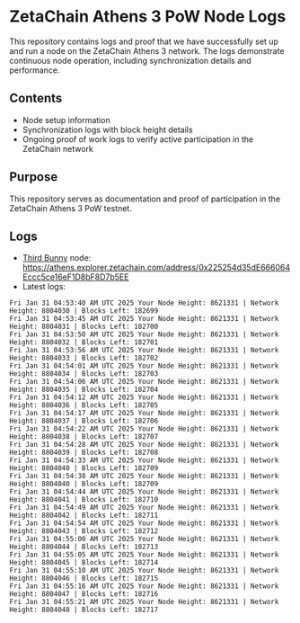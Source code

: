 # ZetaChain Athens 3 PoW Node Logs
This repository contains logs and proof that we have successfully set up and run a node on the ZetaChain Athens 3 network. The logs demonstrate continuous node operation, including synchronization details and performance.

## Contents
- Node setup information
- Synchronization logs with block height details
- Ongoing proof of work logs to verify active participation in the ZetaChain network

## Purpose
This repository serves as documentation and proof of participation in the ZetaChain Athens 3 PoW testnet.

## Logs

- [Third Bunny](https://thirdbunny.xyz/) node: https://athens.explorer.zetachain.com/address/0x225254d35dE666064Eccc5ce16eF1D8bF8D7b5EE
- Latest logs:
```
Fri Jan 31 04:53:40 AM UTC 2025 Your Node Height: 8621331 | Network Height: 8804030 | Blocks Left: 182699
Fri Jan 31 04:53:45 AM UTC 2025 Your Node Height: 8621331 | Network Height: 8804031 | Blocks Left: 182700
Fri Jan 31 04:53:50 AM UTC 2025 Your Node Height: 8621331 | Network Height: 8804032 | Blocks Left: 182701
Fri Jan 31 04:53:56 AM UTC 2025 Your Node Height: 8621331 | Network Height: 8804033 | Blocks Left: 182702
Fri Jan 31 04:54:01 AM UTC 2025 Your Node Height: 8621331 | Network Height: 8804034 | Blocks Left: 182703
Fri Jan 31 04:54:06 AM UTC 2025 Your Node Height: 8621331 | Network Height: 8804035 | Blocks Left: 182704
Fri Jan 31 04:54:12 AM UTC 2025 Your Node Height: 8621331 | Network Height: 8804036 | Blocks Left: 182705
Fri Jan 31 04:54:17 AM UTC 2025 Your Node Height: 8621331 | Network Height: 8804037 | Blocks Left: 182706
Fri Jan 31 04:54:22 AM UTC 2025 Your Node Height: 8621331 | Network Height: 8804038 | Blocks Left: 182707
Fri Jan 31 04:54:28 AM UTC 2025 Your Node Height: 8621331 | Network Height: 8804039 | Blocks Left: 182708
Fri Jan 31 04:54:33 AM UTC 2025 Your Node Height: 8621331 | Network Height: 8804040 | Blocks Left: 182709
Fri Jan 31 04:54:38 AM UTC 2025 Your Node Height: 8621331 | Network Height: 8804040 | Blocks Left: 182709
Fri Jan 31 04:54:44 AM UTC 2025 Your Node Height: 8621331 | Network Height: 8804041 | Blocks Left: 182710
Fri Jan 31 04:54:49 AM UTC 2025 Your Node Height: 8621331 | Network Height: 8804042 | Blocks Left: 182711
Fri Jan 31 04:54:54 AM UTC 2025 Your Node Height: 8621331 | Network Height: 8804043 | Blocks Left: 182712
Fri Jan 31 04:55:00 AM UTC 2025 Your Node Height: 8621331 | Network Height: 8804044 | Blocks Left: 182713
Fri Jan 31 04:55:05 AM UTC 2025 Your Node Height: 8621331 | Network Height: 8804045 | Blocks Left: 182714
Fri Jan 31 04:55:10 AM UTC 2025 Your Node Height: 8621331 | Network Height: 8804046 | Blocks Left: 182715
Fri Jan 31 04:55:16 AM UTC 2025 Your Node Height: 8621331 | Network Height: 8804047 | Blocks Left: 182716
Fri Jan 31 04:55:21 AM UTC 2025 Your Node Height: 8621331 | Network Height: 8804048 | Blocks Left: 182717
```
